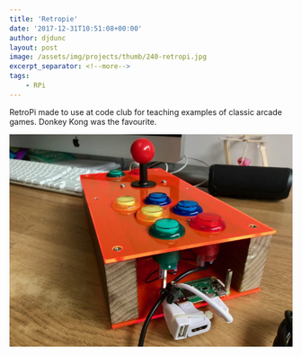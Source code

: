 ```yaml
---
title: 'Retropie'
date: '2017-12-31T10:51:08+00:00'
author: djdunc
layout: post
image: /assets/img/projects/thumb/240-retropi.jpg
excerpt_separator: <!--more-->
tags:
    - RPi
---
```


RetroPi made to use at code club for teaching examples of classic arcade games. Donkey Kong was the favourite.

![Geodesic](/assets/img/projects/retropi.jpg)

<!--more-->
